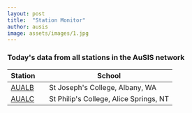 ```yaml
---
layout: post
title:  "Station Monitor"
author: ausis
image: assets/images/1.jpg
---
```


### Today's data from all stations in the AuSIS network

| Station | | School | 
| ----------- |---| ----------- | 
| <a href="https://www.iris.edu/app/station_monitor/#Today/S1-AUALB/webicorder/" target="_blank" rel="noopener noreferrer">AUALB</a> | | St Joseph's College, Albany, WA | 
| <a href="https://www.iris.edu/app/station_monitor/#Today/S1-AUALC/webicorder/" target="_blank" rel="noopener noreferrer">AUALC</a> | | St Philip's College, Alice Springs, NT | 

